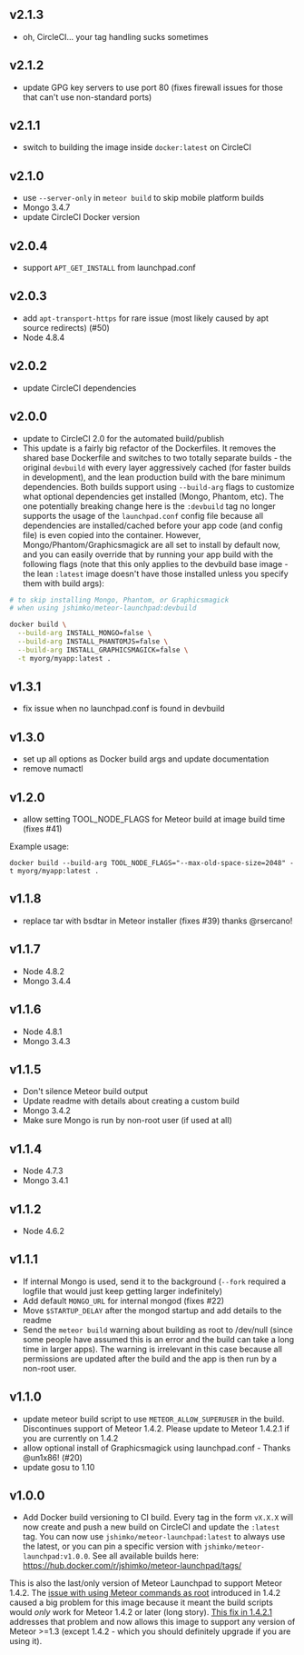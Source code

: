 ## v2.1.3

- oh, CircleCI... your tag handling sucks sometimes

## v2.1.2

- update GPG key servers to use port 80 (fixes firewall issues for those that can't use non-standard ports)

## v2.1.1

- switch to building the image inside `docker:latest` on CircleCI

## v2.1.0

- use `--server-only` in `meteor build` to skip mobile platform builds
- Mongo 3.4.7
- update CircleCI Docker version

## v2.0.4

- support `APT_GET_INSTALL` from launchpad.conf

## v2.0.3

- add `apt-transport-https` for rare issue (most likely caused by apt source redirects) (#50)
- Node 4.8.4

## v2.0.2

- update CircleCI dependencies

## v2.0.0

- update to CircleCI 2.0 for the automated build/publish
- This update is a fairly big refactor of the Dockerfiles. It removes the shared base Dockerfile and switches to two totally separate builds - the original `devbuild` with every layer aggressively cached (for faster builds in development), and the lean production build with the bare minimum dependencies. Both builds support using `--build-arg` flags to customize what optional dependencies get installed (Mongo, Phantom, etc). The one potentially breaking change here is the `:devbuild` tag no longer supports the usage of the `launchpad.conf` config file because all dependencies are installed/cached before your app code (and config file) is even copied into the container. However, Mongo/Phantom/Graphicsmagick are all set to install by default now, and you can easily override that by running your app build with the following flags (note that this only applies to the devbuild base image - the lean `:latest` image doesn't have those installed unless you specify them with build args):

```sh
# to skip installing Mongo, Phantom, or Graphicsmagick
# when using jshimko/meteor-launchpad:devbuild

docker build \
  --build-arg INSTALL_MONGO=false \
  --build-arg INSTALL_PHANTOMJS=false \
  --build-arg INSTALL_GRAPHICSMAGICK=false \
  -t myorg/myapp:latest .
```

## v1.3.1

- fix issue when no launchpad.conf is found in devbuild

## v1.3.0

- set up all options as Docker build args and update documentation
- remove numactl


## v1.2.0

- allow setting TOOL_NODE_FLAGS for Meteor build at image build time (fixes #41)

Example usage:  
```
docker build --build-arg TOOL_NODE_FLAGS="--max-old-space-size=2048" -t myorg/myapp:latest .
```

## v1.1.8

- replace tar with bsdtar in Meteor installer (fixes #39) thanks @rsercano!


## v1.1.7

- Node 4.8.2
- Mongo 3.4.4


## v1.1.6

- Node 4.8.1
- Mongo 3.4.3


## v1.1.5

- Don't silence Meteor build output
- Update readme with details about creating a custom build
- Mongo 3.4.2
- Make sure Mongo is run by non-root user (if used at all)


## v1.1.4

- Node 4.7.3
- Mongo 3.4.1


## v1.1.2

- Node 4.6.2


## v1.1.1

- If internal Mongo is used, send it to the background (`--fork` required a logfile that would just keep getting larger indefinitely)
- Add default `MONGO_URL` for internal mongod (fixes #22)
- Move `$STARTUP_DELAY` after the mongod startup and add details to the readme
- Send the `meteor build` warning about building as root to /dev/null (since some people have assumed this is an error and the build can take a long time in larger apps).  The warning is irrelevant in this case because all permissions are updated after the build and the app is then run by a non-root user.


## v1.1.0

- update meteor build script to use `METEOR_ALLOW_SUPERUSER` in the build.  Discontinues support of Meteor 1.4.2.  Please update to Meteor 1.4.2.1 if you are currently on 1.4.2
- allow optional install of Graphicsmagick using launchpad.conf - Thanks @un1x86! (#20)
- update gosu to 1.10


## v1.0.0

- Add Docker build versioning to CI build.  Every tag in the form `vX.X.X` will now create and push a new build on CircleCI and update the `:latest` tag. You can now use `jshimko/meteor-launchpad:latest` to always use the latest, or you can pin a specific version with `jshimko/meteor-launchpad:v1.0.0`.  See all available builds here: https://hub.docker.com/r/jshimko/meteor-launchpad/tags/

This is also the last/only version of Meteor Launchpad to support Meteor 1.4.2.  The [issue with using Meteor commands as root](https://github.com/meteor/meteor/issues/7959) introduced in 1.4.2 caused a big problem for this image because it meant the build scripts would _only_ work for Meteor 1.4.2 or later (long story).  [This fix in 1.4.2.1](https://github.com/meteor/meteor/pull/7975/commits/e4acc36f63f98243237b5e6b3e46b083822b95fd) addresses that problem and now allows this image to support any version of Meteor >=1.3 (except 1.4.2 - which you should definitely upgrade if you are using it).
